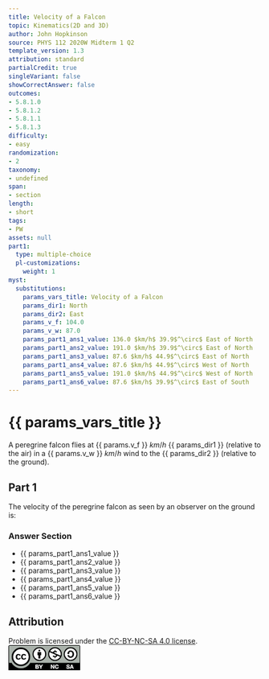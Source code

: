 ```yaml
---
title: Velocity of a Falcon
topic: Kinematics(2D and 3D)
author: John Hopkinson
source: PHYS 112 2020W Midterm 1 Q2
template_version: 1.3
attribution: standard
partialCredit: true
singleVariant: false
showCorrectAnswer: false
outcomes:
- 5.8.1.0
- 5.8.1.2
- 5.8.1.1
- 5.8.1.3
difficulty:
- easy
randomization:
- 2
taxonomy:
- undefined
span:
- section
length:
- short
tags:
- PW
assets: null
part1:
  type: multiple-choice
  pl-customizations:
    weight: 1
myst:
  substitutions:
    params_vars_title: Velocity of a Falcon
    params_dir1: North
    params_dir2: East
    params_v_f: 104.0
    params_v_w: 87.0
    params_part1_ans1_value: 136.0 $km/h$ 39.9$^\circ$ East of North
    params_part1_ans2_value: 191.0 $km/h$ 39.9$^\circ$ East of North
    params_part1_ans3_value: 87.6 $km/h$ 44.9$^\circ$ East of North
    params_part1_ans4_value: 87.6 $km/h$ 44.9$^\circ$ West of North
    params_part1_ans5_value: 191.0 $km/h$ 44.9$^\circ$ West of North
    params_part1_ans6_value: 87.6 $km/h$ 39.9$^\circ$ East of South
---
```

# {{ params_vars_title }}
A peregrine falcon flies at {{ params.v_f }} $km/h$ {{ params_dir1 }} (relative to the air) in a {{ params.v_w }} $km/h$ wind to the {{ params_dir2 }} (relative to the ground).

## Part 1

The velocity of the peregrine falcon as seen by an observer on the ground is:

### Answer Section

- {{ params_part1_ans1_value }}
- {{ params_part1_ans2_value }}
- {{ params_part1_ans3_value }}
- {{ params_part1_ans4_value }}
- {{ params_part1_ans5_value }}
- {{ params_part1_ans6_value }}

## Attribution

Problem is licensed under the [CC-BY-NC-SA 4.0 license](https://creativecommons.org/licenses/by-nc-sa/4.0/).<br> ![The Creative Commons 4.0 license requiring attribution-BY, non-commercial-NC, and share-alike-SA license.](https://raw.githubusercontent.com/firasm/bits/master/by-nc-sa.png)